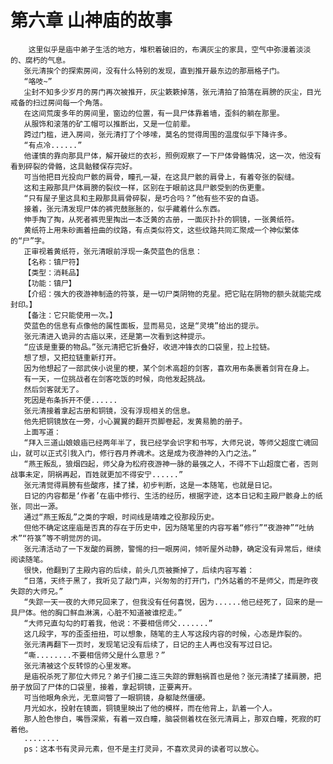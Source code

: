 # 第六章 山神庙的故事
        这里似乎是庙中弟子生活的地方，堆积着破旧的，布满灰尘的家具，空气中弥漫着淡淡的、腐朽的气息。
       张元清挨个的探索房间，没有什么特别的发现，直到推开最东边的那扇格子门。
       “咯吱~”
       尘封不知多少岁月的房门再次被推开，灰尘簌簌掉落，张元清拍了拍落在肩膀的灰尘，目光戒备的扫过房间每一个角落。
       在这间荒废多年的房间里，窗边的位置，有一具尸体靠着墙，歪斜的躺在那里。
       从服饰和滚落的矿工帽可以推断出，又是一位前辈。
       跨过门槛，进入房间，张元清打了个哆嗦，莫名的觉得周围的温度似乎下降许多。
       “有点冷......”
       他谨慎的靠向那具尸体，解开破烂的衣衫，照例观察了一下尸体骨骼情况，这一次，他没有看到碎裂的骨骼，这具骷髅保存完好。
       可当他把目光投向尸骸的肩骨，瞳孔一凝，在这具尸骸的肩骨上，有着夸张的裂缝。
       这和主殿那具尸体肩膀的裂纹一样，区别在于眼前这具尸骸受到的伤更重。
       “只有屋子里这具和主殿那具肩骨碎裂，是巧合吗？”他有些不安的自语。
       接着，张元清发现尸体的裤兜鼓胀胀的，似乎藏着什么东西。
       伸手掏了掏，从死者裤兜里掏出一本泛黄的古册，一面灰扑扑的铜镜，一张黄纸符。
       黄纸符上用朱砂画着扭曲的纹路，有点类似符文，这些纹路共同汇聚成一个神似繁体的“尸”字。
       正审视着黄纸符，张元清眼前浮现一条荧蓝色的信息：
       【名称：镇尸符】
       【类型：消耗品】
       【功能：镇尸】
       【介绍：强大的夜游神制造的符箓，是一切尸类阴物的克星。把它贴在阴物的额头就能完成封印。】
       【备注：它只能使用一次。】
       荧蓝色的信息有点像他的属性面板，显而易见，这是“灵境”给出的提示。
       张元清进入诡异的古庙以来，还是第一次看到这种提示。
       “应该是重要的物品。”张元清把它折叠好，收进冲锋衣的口袋里，拉上拉链。
       想了想，又把拉链重新打开。
       因为他想起了一部武侠小说里的梗，某个剑术高超的剑客，喜欢用布条裹着剑背在身上。
       有一天，一位挑战者在剑客吃饭的时候，向他发起挑战。
       然后剑客就无了。
       死因是布条拆开不便......
       张元清接着拿起古册和铜镜，没有浮现相关的信息。
       他先把铜镜放在一旁，小心翼翼的翻开页脚卷起，发黄易脆的册子。
       上面写道：
       “拜入三道山娘娘庙已经两年半了，我已经学会识字和书写，大师兄说，等师父超度亡魂回山，就可以正式引我入门，修行吞月养魂术。这是成为夜游神的入门之法。”
       “燕王叛乱，狼烟四起，师父身为松府夜游神一脉的最强之人，不得不下山超度亡者，否则战事未定，阴祸再起，百姓就更加不得安宁......”
       张元清觉得肩膀有些酸疼，揉了揉，初步判断，这是一本随笔，也就是日记。
       日记的内容都是‘作者’在庙中修行、生活的经历，根据字迹，这本日记和主殿尸骸身上的纸张，同出一源。
       通过“燕王叛乱”之类的字眼，时间线是靖难之役那段历史。
       但他不确定这座庙是否真的存在于历史中，因为随笔里的内容写着“修行”“夜游神”“吐纳术”“符箓”等不明觉厉的词。
       张元清活动了一下发酸的肩膀，警惕的扫一眼房间，倾听屋外动静，确定没有异常后，继续阅读随笔。
       很快，他翻到了主殿内容的后续，前头几页被撕掉了，后续内容写着：
       “日落，天终于黑了，我听见了敲门声，兴匆匆的打开门，门外站着的不是师父，而是昨夜失踪的大师兄。”
       “失踪一天一夜的大师兄回来了，但我没有任何喜悦，因为......他已经死了，回来的是一具尸体。他的胸口鲜血淋漓，心脏不知道被谁挖走。”
       “大师兄直勾勾的盯着我，他说：不要相信师父.......”
       这几段字，写的歪歪扭扭，可以想象，随笔的主人写这段内容的时候，心态是炸裂的。
       张元清再翻下一页时，发现笔记没有后续了，日记的主人再也没有写过日记。
       “嘶........不要相信师父是什么意思？”
       张元清被这个反转惊的心里发寒。
       是庙祝杀死了那位大师兄？弟子们接二连三失踪的罪魁祸首也是他？张元清揉了揉肩膀，把册子放回了尸体的口袋里，接着，拿起铜镜，正要离开。
       可当他眼角余光，无意间瞥了一眼铜镜，身躯陡然僵硬。
       月光如水，投射在镜面，铜镜里映出了他的模样，而在他背上，趴着一个人。
       那人脸色惨白，嘴唇深紫，有着一双白瞳，脑袋侧着枕在张元清肩上，那双白瞳，死寂的盯着他。
       ........
       ps：这本书有灵异元素，但不是主打灵异，不喜欢灵异的读者可以放心。